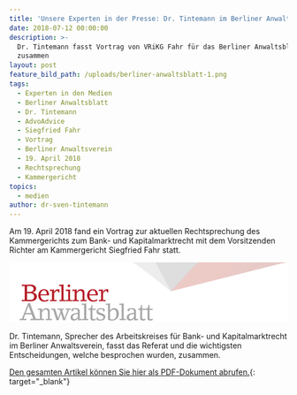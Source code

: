 ```yaml
---
title: 'Unsere Experten in der Presse: Dr. Tintemann im Berliner Anwaltsblatt'
date: 2018-07-12 00:00:00
description: >-
  Dr. Tintemann fasst Vortrag von VRiKG Fahr für das Berliner Anwaltsblatt
  zusammen
layout: post
feature_bild_path: /uploads/berliner-anwaltsblatt-1.png
tags:
  - Experten in den Medien
  - Berliner Anwaltsblatt
  - Dr. Tintemann
  - AdvoAdvice
  - Siegfried Fahr
  - Vortrag
  - Berliner Anwaltsverein
  - 19. April 2018
  - Rechtsprechung
  - Kammergericht
topics:
  - medien
author: dr-sven-tintemann
---
```


Am 19. April 2018 fand ein Vortrag zur aktuellen Rechtsprechung des Kammergerichts zum Bank- und Kapitalmarktrecht mit dem Vorsitzenden Richter am Kammergericht Siegfried Fahr statt.&nbsp; &nbsp; &nbsp; &nbsp; &nbsp; &nbsp;&nbsp;

![Logo Berliner Anwaltsblatt - fremde Marke](/uploads/berliner-anwaltsblatt.png "Berliner Anwaltsblatt Logo")

Dr. Tintemann, Sprecher des Arbeitskreises f&uuml;r Bank- und Kapitalmarktrecht im Berliner Anwaltsverein, fasst das Referat und die wichtigsten Entscheidungen, welche besprochen wurden, zusammen.&nbsp; &nbsp; &nbsp; &nbsp; &nbsp; &nbsp;&nbsp;

[Den gesamten Artikel k&ouml;nnen Sie hier als PDF-Dokument abrufen.](https://tintemann.de/doc20180710105410){: target="_blank"}